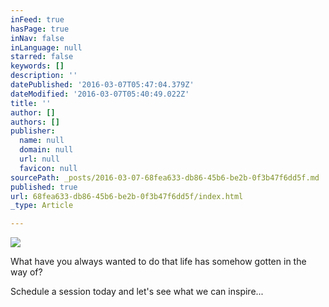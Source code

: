 ```yaml
---
inFeed: true
hasPage: true
inNav: false
inLanguage: null
starred: false
keywords: []
description: ''
datePublished: '2016-03-07T05:47:04.379Z'
dateModified: '2016-03-07T05:40:49.022Z'
title: ''
author: []
authors: []
publisher:
  name: null
  domain: null
  url: null
  favicon: null
sourcePath: _posts/2016-03-07-68fea633-db86-45b6-be2b-0f3b47f6dd5f.md
published: true
url: 68fea633-db86-45b6-be2b-0f3b47f6dd5f/index.html
_type: Article

---
```

![](https://the-grid-user-content.s3-us-west-2.amazonaws.com/f9b68509-babe-4270-a1eb-122391b3877e.png)

What have you always wanted to do that life has somehow gotten in the way of?

Schedule a session today and let's see what we can inspire...